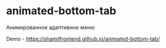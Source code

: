 # animated-bottom-tab
Анимированное адаптивное меню

Demo - https://shamilfrontend.github.io/animated-bottom-tab/


